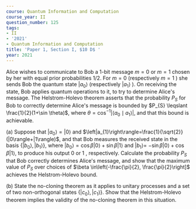 ```yaml
---
course: Quantum Information and Computation
course_year: II
question_number: 125
tags:
- II
- '2021'
- Quantum Information and Computation
title: 'Paper 1, Section I, $10 D$ '
year: 2021
---
```




Alice wishes to communicate to Bob a 1-bit message $m=0$ or $m=1$ chosen by her with equal prior probabilities $1 / 2$. For $m=0$ (respectively $m=1$ ) she sends Bob the quantum state $\left|a_{0}\right\rangle$ (respectively $\left|a_{1}\right\rangle$ ). On receiving the state, Bob applies quantum operations to it, to try to determine Alice's message. The Helstrom-Holevo theorem asserts that the probability $P_{S}$ for Bob to correctly determine Alice's message is bounded by $P_{S} \leqslant \frac{1}{2}(1+\sin \theta)$, where $\theta=\cos ^{-1}\left|\left\langle a_{0} \mid a_{1}\right\rangle\right|$, and that this bound is achievable.

(a) Suppose that $\left|a_{0}\right\rangle=|0\rangle$ and $\left|a_{1}\right\rangle=\frac{1}{\sqrt{2}}(|0\rangle+|1\rangle)$, and that Bob measures the received state in the basis $\left\{\left|b_{0}\right\rangle,\left|b_{1}\right\rangle\right\}$, where $\left|b_{0}\right\rangle=\cos \beta|0\rangle+\sin \beta|1\rangle$ and $\left|b_{1}\right\rangle=$ $-\sin \beta|0\rangle+\cos \beta|1\rangle$, to produce his output 0 or 1 , respectively. Calculate the probability $P_{S}$ that Bob correctly determines Alice's message, and show that the maximum value of $P_{S}$ over choices of $\beta \in\left(-\frac{\pi}{2}, \frac{\pi}{2}\right]$ achieves the Helstrom-Holevo bound.

(b) State the no-cloning theorem as it applies to unitary processes and a set of two non-orthogonal states $\left\{\left|c_{0}\right\rangle,\left|c_{1}\right\rangle\right\}$. Show that the Helstrom-Holevo theorem implies the validity of the no-cloning theorem in this situation.